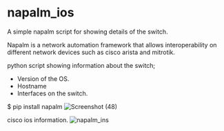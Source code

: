 # napalm_ios
A simple napalm script for showing details of the switch.

Napalm is a network automation framework that allows interoperability on different network devices such as cisco arista and mitrotik.

python script showing information about the switch;
- Version of the OS.
- Hostname
- Interfaces on the switch.

$ pip install napalm
![Screenshot (48)](https://user-images.githubusercontent.com/61822296/165935779-5382c3a6-1b2d-41ca-b7d9-92554b8864ef.png)

cisco ios information.
![napalm_ins](https://user-images.githubusercontent.com/61822296/165935784-539e2929-e0e3-471f-9cc5-6583047aa1db.png)
